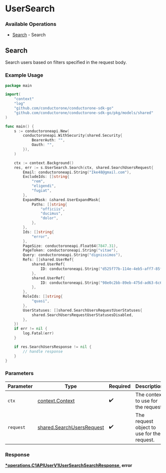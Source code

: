 # UserSearch

### Available Operations

* [Search](#search) - Search

## Search

Search users based on filters specified in the request body.

### Example Usage

```go
package main

import(
	"context"
	"log"
	"github.com/conductorone/conductorone-sdk-go"
	"github.com/conductorone/conductorone-sdk-go/pkg/models/shared"
)

func main() {
    s := conductoroneapi.New(
        conductoroneapi.WithSecurity(shared.Security{
            BearerAuth: "",
            Oauth: "",
        }),
    )

    ctx := context.Background()
    res, err := s.UserSearch.Search(ctx, shared.SearchUsersRequest{
        Email: conductoroneapi.String("Ike48@gmail.com"),
        ExcludeIds: []string{
            "rem",
            "eligendi",
            "fugiat",
        },
        ExpandMask: &shared.UserExpandMask{
            Paths: []string{
                "officiis",
                "ducimus",
                "dolor",
            },
        },
        Ids: []string{
            "error",
        },
        PageSize: conductoroneapi.Float64(7847.31),
        PageToken: conductoroneapi.String("vitae"),
        Query: conductoroneapi.String("dignissimos"),
        Refs: []shared.UserRef{
            shared.UserRef{
                ID: conductoroneapi.String("d525f77b-114e-4eb5-aff7-85fc37814d4c"),
            },
            shared.UserRef{
                ID: conductoroneapi.String("98e0c2bb-89eb-475d-ad63-6c600503d8bb"),
            },
        },
        RoleIds: []string{
            "quasi",
        },
        UserStatuses: []shared.SearchUsersRequestUserStatuses{
            shared.SearchUsersRequestUserStatusesDisabled,
        },
    })
    if err != nil {
        log.Fatal(err)
    }

    if res.SearchUsersResponse != nil {
        // handle response
    }
}
```

### Parameters

| Parameter                                                              | Type                                                                   | Required                                                               | Description                                                            |
| ---------------------------------------------------------------------- | ---------------------------------------------------------------------- | ---------------------------------------------------------------------- | ---------------------------------------------------------------------- |
| `ctx`                                                                  | [context.Context](https://pkg.go.dev/context#Context)                  | :heavy_check_mark:                                                     | The context to use for the request.                                    |
| `request`                                                              | [shared.SearchUsersRequest](../../models/shared/searchusersrequest.md) | :heavy_check_mark:                                                     | The request object to use for the request.                             |


### Response

**[*operations.C1APIUserV1UserSearchSearchResponse](../../models/operations/c1apiuserv1usersearchsearchresponse.md), error**

